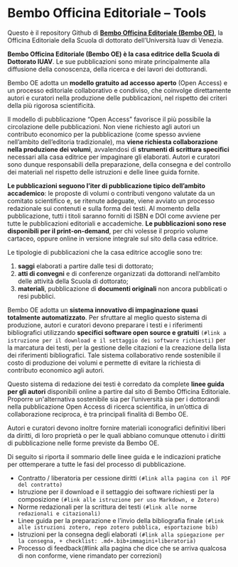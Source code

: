 # Bembo Officina Editoriale – Tools

Questo è il repository Github di **[Bembo Officina Editoriale (Bembo OE)](https://bemboedizioni.it/)**, la Officina Editoriale della Scuola di dottorato dell’Università Iuav di Venezia.  
 
**Bembo Officina Editoriale (Bembo OE) è la casa editrice della Scuola di Dottorato IUAV**. Le sue pubblicazioni sono mirate principalmente alla diffusione della conoscenza, della ricerca e dei lavori dei dottorandi.

Bembo OE adotta un **modello gratuito ad accesso aperto** (Open Access) e un processo editoriale collaborativo e condiviso, che coinvolge direttamente autori e curatori nella produzione delle pubblicazioni, nel rispetto dei criteri della più rigorosa scientificità.
 
Il modello di pubblicazione “Open Access” favorisce il più possibile la circolazione delle pubblicazioni. Non viene richiesto agli autori un contributo economico per la pubblicazione (come spesso avviene nell’ambito dell’editoria tradizionale), ma **viene richiesta collaborazione nella produzione dei volumi**, avvalendosi di  **strumenti di scrittura specifici** necessari alla casa editrice per impaginare gli elaborati.
Autori e curatori sono dunque responsabili della preparazione, della consegna e del controllo dei materiali nel rispetto delle istruzioni e delle linee guida fornite. 
 
**Le pubblicazioni seguono l’iter di pubblicazione tipico dell’ambito accademico**: le proposte di volumi o contributi vengono valutate da un comitato scientifico e, se ritenute adeguate, viene avviato un processo redazionale sui contenuti e sulla forma dei testi.
Al momento della pubblicazione, tutti i titoli saranno forniti di ISBN e DOI come avviene per tutte le pubblicazioni editoriali e accademiche. **Le pubblicazioni sono rese disponibili per il print-on-demand**, per chi volesse il proprio volume cartaceo, oppure online in versione integrale sul sito della casa editrice.
 
Le tipologie di pubblicazioni che la casa editrice accoglie sono tre:

1. **saggi** elaborati a partire dalle tesi di dottorato;
2. **atti di convegni** e di conferenze organizzati da dottorandi nell’ambito delle attività della Scuola di dottorato;
3. **materiali**, pubblicazione di **documenti originali** non ancora pubblicati o resi pubblici.
 
 
Bembo OE adotta un **sistema innovativo di impaginazione quasi totalmente automatizzato**. Per sfruttare al meglio questo sistema di produzione, autori e curatori devono preparare i testi e i riferimenti bibliografici utilizzando **specifici software open source e gratuiti** `(#link a istruzione per il download e il settaggio dei software richiesti)` per la marcatura dei testi, per la gestione delle citazioni e la creazione della lista dei riferimenti bibliografici.
Tale sistema collaborativo rende sostenibile il costo di produzione dei volumi e permette di evitare la richiesta di contributo economico agli autori.

Questo sistema di redazione dei testi è corredato da complete **linee guida per gli autori** disponibili online a partire dal sito di Bembo Officina Editoriale. Proporre un'alternativa sostenibile sia per l’università sia per i dottorandi nella pubblicazione Open Access di ricerca scientifica, in un’ottica di collaborazione reciproca, è tra principali finalità di Bembo OE.
 
Autori e curatori devono inoltre fornire materiali iconografici definitivi liberi da diritti, di loro proprietà o per le quali abbiano comunque ottenuto i diritti di pubblicazione nelle forme previste da Bembo OE. 
 
Di seguito si riporta il sommario delle linee guida e le indicazioni pratiche per ottemperare a tutte le fasi del processo di pubblicazione.

* Contratto / liberatoria per cessione diritti `(#link alla pagina con il PDF del contratto)` 
* Istruzione per il download e il settaggio dei software richiesti per la composizione `(#link alle istruzione per uso Markdown, e Zotero)`
* Norme redazionali per la scrittura dei testi `(#link alle norme redazionali e citazionali)`
* Linee guida per la preparazione e l’invio della bibliografia finale `(#link alle istruzioni zotero, repo zotero pubblica, esportazione bib)`
* Istruzioni per la consegna degli elaborati `(#link alla spiegazione per la consegna, + checklist: .md+.bib+immagini+liberatoria)`
* Processo di feedback(#link alla pagina che dice che se arriva qualcosa di non conforme, viene rimandato per correzioni)
 
 
